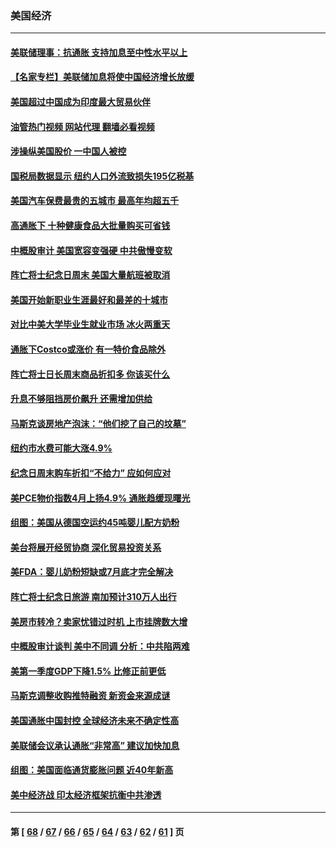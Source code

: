 ### 美国经济
---
#### [美联储理事：抗通胀 支持加息至中性水平以上](../../pages/ncid1078158/n13748944.md?05310845) 
#### [【名家专栏】美联储加息将使中国经济增长放缓](../../pages/ncid1078158/n13748603.md?05310845) 
#### [美国超过中国成为印度最大贸易伙伴](../../pages/ncid1078158/n13748379.md?05310845) 
#### [油管热门视频 网站代理 翻墙必看视频](http://209.222.30.114:81/youtube.html?05310845)
#### [涉操纵美国股价 一中国人被控](../../pages/ncid1078158/n13748348.md?05310845) 
#### [国税局数据显示 纽约人口外流致损失195亿税基](../../pages/ncid1078158/n13748350.md?05310845) 
#### [美国汽车保费最贵的五城市 最高年均超五千](../../pages/ncid1078158/n13747102.md?05310845) 
#### [高通胀下 十种健康食品大批量购买可省钱](../../pages/ncid1078158/n13746362.md?05310845) 
#### [中概股审计 美国宽容变强硬 中共傲慢变软](../../pages/ncid1078158/n13747819.md?05310845) 
#### [阵亡将士纪念日周末 美国大量航班被取消](../../pages/ncid1078158/n13747596.md?05310845) 
#### [美国开始新职业生涯最好和最差的十城市](../../pages/ncid1078158/n13746342.md?05310845) 
#### [对比中美大学毕业生就业市场 冰火两重天](../../pages/ncid1078158/n13747528.md?05310845) 
#### [通胀下Costco或涨价 有一特价食品除外](../../pages/ncid1078158/n13747505.md?05310845) 
#### [阵亡将士日长周末商品折扣多 你该买什么](../../pages/ncid1078158/n13747135.md?05310845) 
#### [升息不够阻挡房价飙升 还需增加供给](../../pages/ncid1078158/n13747369.md?05310845) 
#### [马斯克谈房地产泡沫：“他们挖了自己的坟墓”](../../pages/ncid1078158/n13747364.md?05310845) 
#### [纽约市水费可能大涨4.9%](../../pages/ncid1078158/n13747214.md?05310845) 
#### [纪念日周末购车折扣“不给力” 应如何应对](../../pages/ncid1078158/n13747068.md?05310845) 
#### [美PCE物价指数4月上扬4.9% 通胀趋缓现曙光](../../pages/ncid1078158/n13746879.md?05310845) 
#### [组图：美国从德国空运约45吨婴儿配方奶粉](../../pages/ncid1078158/n13746669.md?05310845) 
#### [美台将展开经贸协商 深化贸易投资关系](../../pages/ncid1078158/n13746773.md?05310845) 
#### [美FDA：婴儿奶粉短缺或7月底才完全解决](../../pages/ncid1078158/n13746361.md?05310845) 
#### [阵亡将士纪念日旅游 南加预计310万人出行](../../pages/ncid1078158/n13746186.md?05310845) 
#### [美房市转冷？卖家忧错过时机 上市挂牌数大增](../../pages/ncid1078158/n13746220.md?05310845) 
#### [中概股审计谈判 美中不同调 分析：中共陷两难](../../pages/ncid1078158/n13746049.md?05310845) 
#### [美第一季度GDP下降1.5% 比修正前更低](../../pages/ncid1078158/n13746041.md?05310845) 
#### [马斯克调整收购推特融资 新资金来源成谜](../../pages/ncid1078158/n13745851.md?05310845) 
#### [美国通胀中国封控 全球经济未来不确定性高](../../pages/ncid1078158/n13745529.md?05310845) 
#### [美联储会议承认通胀“非常高” 建议加快加息](../../pages/ncid1078158/n13745303.md?05310845) 
#### [组图：美国面临通货膨胀问题 近40年新高](../../pages/ncid1078158/n13744933.md?05310845) 
#### [美中经济战 印太经济框架抗衡中共渗透](../../pages/ncid1078158/n13744604.md?05310845) 

---
#### 第 [ [68](./68.md?05310845) / [67](./67.md?05310845) / [66](./66.md?05310845) / [65](./65.md?05310845) / [64](./64.md?05310845) / [63](./63.md?05310845) / [62](./62.md?05310845) / [61](./61.md?05310845) ] 页

